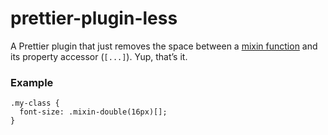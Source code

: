 # prettier-plugin-less

A Prettier plugin that just removes the space between a
[mixin function](https://lesscss.org/features/#mixins-feature-mixins-as-functions-feature) and its
property accessor (`[...]`). Yup, that’s it.

### Example

```less
.my-class {
  font-size: .mixin-double(16px)[];
}
```
